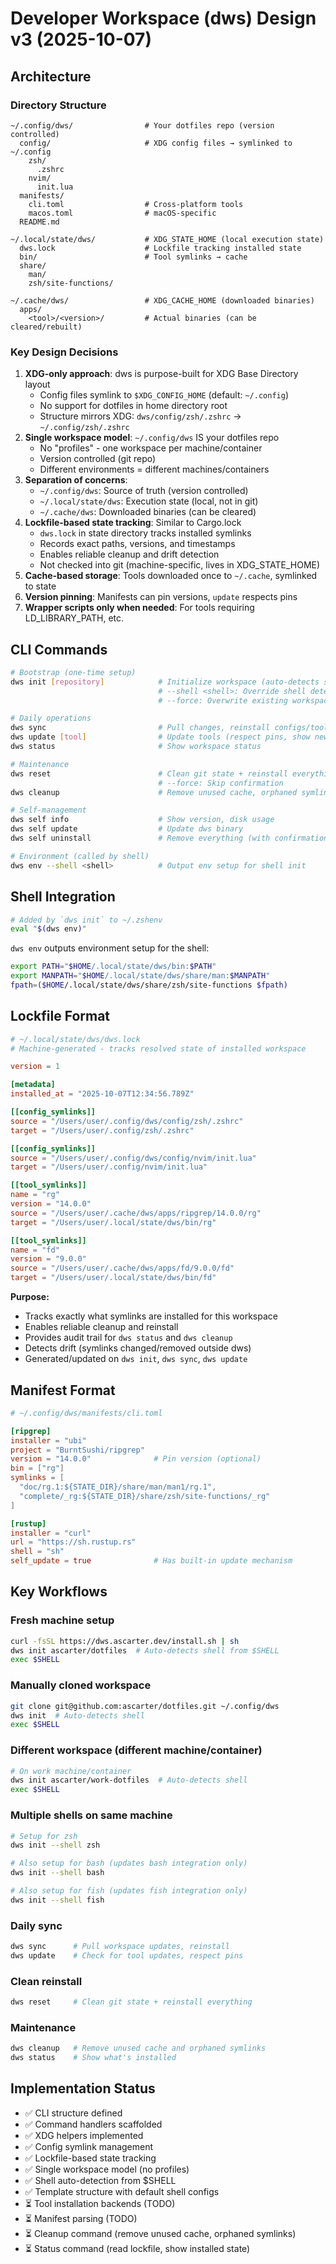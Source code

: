 # Developer Workspace (dws) Design v3 (2025-10-07)

## Architecture

### Directory Structure

```
~/.config/dws/                # Your dotfiles repo (version controlled)
  config/                     # XDG config files → symlinked to ~/.config
    zsh/
      .zshrc
    nvim/
      init.lua
  manifests/
    cli.toml                  # Cross-platform tools
    macos.toml                # macOS-specific
  README.md

~/.local/state/dws/           # XDG_STATE_HOME (local execution state)
  dws.lock                    # Lockfile tracking installed state
  bin/                        # Tool symlinks → cache
  share/
    man/
    zsh/site-functions/

~/.cache/dws/                 # XDG_CACHE_HOME (downloaded binaries)
  apps/
    <tool>/<version>/         # Actual binaries (can be cleared/rebuilt)
```

### Key Design Decisions

1. **XDG-only approach**: dws is purpose-built for XDG Base Directory layout
   - Config files symlink to `$XDG_CONFIG_HOME` (default: `~/.config`)
   - No support for dotfiles in home directory root
   - Structure mirrors XDG: `dws/config/zsh/.zshrc` → `~/.config/zsh/.zshrc`
2. **Single workspace model**: `~/.config/dws` IS your dotfiles repo
   - No "profiles" - one workspace per machine/container
   - Version controlled (git repo)
   - Different environments = different machines/containers
3. **Separation of concerns**:
   - `~/.config/dws`: Source of truth (version controlled)
   - `~/.local/state/dws`: Execution state (local, not in git)
   - `~/.cache/dws`: Downloaded binaries (can be cleared)
4. **Lockfile-based state tracking**: Similar to Cargo.lock
   - `dws.lock` in state directory tracks installed symlinks
   - Records exact paths, versions, and timestamps
   - Enables reliable cleanup and drift detection
   - Not checked into git (machine-specific, lives in XDG_STATE_HOME)
5. **Cache-based storage**: Tools downloaded once to `~/.cache`, symlinked to state
6. **Version pinning**: Manifests can pin versions, `update` respects pins
7. **Wrapper scripts only when needed**: For tools requiring LD_LIBRARY_PATH, etc.

## CLI Commands

```bash
# Bootstrap (one-time setup)
dws init [repository]            # Initialize workspace (auto-detects shell from $SHELL)
                                 # --shell <shell>: Override shell detection
                                 # --force: Overwrite existing workspace

# Daily operations
dws sync                         # Pull changes, reinstall configs/tools
dws update [tool]                # Update tools (respect pins, show newer)
dws status                       # Show workspace status

# Maintenance
dws reset                        # Clean git state + reinstall everything
                                 # --force: Skip confirmation
dws cleanup                      # Remove unused cache, orphaned symlinks

# Self-management
dws self info                    # Show version, disk usage
dws self update                  # Update dws binary
dws self uninstall               # Remove everything (with confirmation)

# Environment (called by shell)
dws env --shell <shell>          # Output env setup for shell init
```

## Shell Integration

```bash
# Added by `dws init` to ~/.zshenv
eval "$(dws env)"
```

`dws env` outputs environment setup for the shell:
```bash
export PATH="$HOME/.local/state/dws/bin:$PATH"
export MANPATH="$HOME/.local/state/dws/share/man:$MANPATH"
fpath=($HOME/.local/state/dws/share/zsh/site-functions $fpath)
```

## Lockfile Format

```toml
# ~/.local/state/dws/dws.lock
# Machine-generated - tracks resolved state of installed workspace

version = 1

[metadata]
installed_at = "2025-10-07T12:34:56.789Z"

[[config_symlinks]]
source = "/Users/user/.config/dws/config/zsh/.zshrc"
target = "/Users/user/.config/zsh/.zshrc"

[[config_symlinks]]
source = "/Users/user/.config/dws/config/nvim/init.lua"
target = "/Users/user/.config/nvim/init.lua"

[[tool_symlinks]]
name = "rg"
version = "14.0.0"
source = "/Users/user/.cache/dws/apps/ripgrep/14.0.0/rg"
target = "/Users/user/.local/state/dws/bin/rg"

[[tool_symlinks]]
name = "fd"
version = "9.0.0"
source = "/Users/user/.cache/dws/apps/fd/9.0.0/fd"
target = "/Users/user/.local/state/dws/bin/fd"
```

**Purpose:**
- Tracks exactly what symlinks are installed for this workspace
- Enables reliable cleanup and reinstall
- Provides audit trail for `dws status` and `dws cleanup`
- Detects drift (symlinks changed/removed outside dws)
- Generated/updated on `dws init`, `dws sync`, `dws update`

## Manifest Format

```toml
# ~/.config/dws/manifests/cli.toml

[ripgrep]
installer = "ubi"
project = "BurntSushi/ripgrep"
version = "14.0.0"              # Pin version (optional)
bin = ["rg"]
symlinks = [
  "doc/rg.1:${STATE_DIR}/share/man/man1/rg.1",
  "complete/_rg:${STATE_DIR}/share/zsh/site-functions/_rg"
]

[rustup]
installer = "curl"
url = "https://sh.rustup.rs"
shell = "sh"
self_update = true              # Has built-in update mechanism
```

## Key Workflows

### Fresh machine setup
```bash
curl -fsSL https://dws.ascarter.dev/install.sh | sh
dws init ascarter/dotfiles  # Auto-detects shell from $SHELL
exec $SHELL
```

### Manually cloned workspace
```bash
git clone git@github.com:ascarter/dotfiles.git ~/.config/dws
dws init  # Auto-detects shell
exec $SHELL
```

### Different workspace (different machine/container)
```bash
# On work machine/container
dws init ascarter/work-dotfiles  # Auto-detects shell
exec $SHELL
```

### Multiple shells on same machine
```bash
# Setup for zsh
dws init --shell zsh

# Also setup for bash (updates bash integration only)
dws init --shell bash

# Also setup for fish (updates fish integration only)
dws init --shell fish
```

### Daily sync
```bash
dws sync      # Pull workspace updates, reinstall
dws update    # Check for tool updates, respect pins
```

### Clean reinstall
```bash
dws reset     # Clean git state + reinstall everything
```

### Maintenance
```bash
dws cleanup   # Remove unused cache and orphaned symlinks
dws status    # Show what's installed
```

## Implementation Status

- ✅ CLI structure defined
- ✅ Command handlers scaffolded
- ✅ XDG helpers implemented
- ✅ Config symlink management
- ✅ Lockfile-based state tracking
- ✅ Single workspace model (no profiles)
- ✅ Shell auto-detection from $SHELL
- ✅ Template structure with default shell configs
- ⏳ Tool installation backends (TODO)
- ⏳ Manifest parsing (TODO)
- ⏳ Cleanup command (remove unused cache, orphaned symlinks)
- ⏳ Status command (read lockfile, show installed state)
